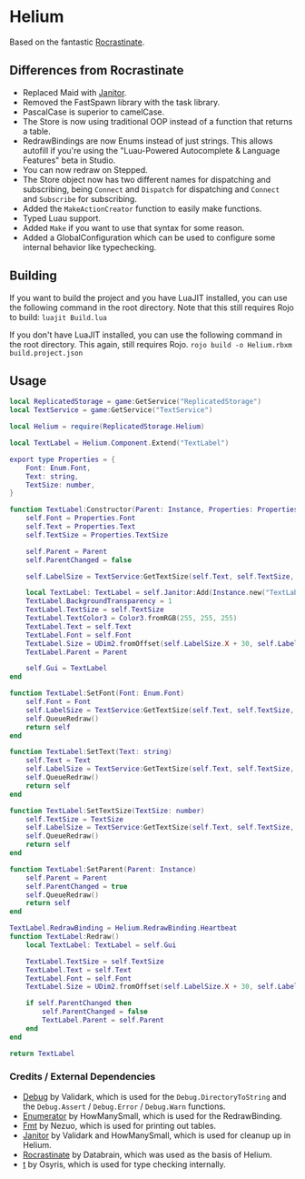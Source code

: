 # Helium

Based on the fantastic [Rocrastinate](https://github.com/headjoe3/Rocrastinate/).

## Differences from Rocrastinate

- Replaced Maid with [Janitor](https://github.com/howmanysmall/Janitor).
- Removed the FastSpawn library with the task library.
- PascalCase is superior to camelCase.
- The Store is now using traditional OOP instead of a function that returns a table.
- RedrawBindings are now Enums instead of just strings. This allows autofill if you're using the "Luau-Powered Autocomplete & Language Features" beta in Studio.
- You can now redraw on Stepped.
- The Store object now has two different names for dispatching and subscribing, being `Connect` and `Dispatch` for dispatching and `Connect` and `Subscribe` for subscribing.
- Added the `MakeActionCreator` function to easily make functions.
- Typed Luau support.
- Added `Make` if you want to use that syntax for some reason.
- Added a GlobalConfiguration which can be used to configure some internal behavior like typechecking.

## Building

If you want to build the project and you have LuaJIT installed, you can use the following command in the root directory. Note that this still requires Rojo to build: `luajit Build.lua`

If you don't have LuaJIT installed, you can use the following command in the root directory. This again, still requires Rojo. `rojo build -o Helium.rbxm build.project.json`

## Usage

```Lua
local ReplicatedStorage = game:GetService("ReplicatedStorage")
local TextService = game:GetService("TextService")

local Helium = require(ReplicatedStorage.Helium)

local TextLabel = Helium.Component.Extend("TextLabel")

export type Properties = {
    Font: Enum.Font,
    Text: string,
    TextSize: number,
}

function TextLabel:Constructor(Parent: Instance, Properties: Properties)
    self.Font = Properties.Font
    self.Text = Properties.Text
    self.TextSize = Properties.TextSize

    self.Parent = Parent
    self.ParentChanged = false

    self.LabelSize = TextService:GetTextSize(self.Text, self.TextSize, self.Font, Vector2.new(math.huge, math.huge))

    local TextLabel: TextLabel = self.Janitor:Add(Instance.new("TextLabel"), "Destroy")
    TextLabel.BackgroundTransparency = 1
    TextLabel.TextSize = self.TextSize
    TextLabel.TextColor3 = Color3.fromRGB(255, 255, 255)
    TextLabel.Text = self.Text
    TextLabel.Font = self.Font
    TextLabel.Size = UDim2.fromOffset(self.LabelSize.X + 30, self.LabelSize.Y + 10)
    TextLabel.Parent = Parent

    self.Gui = TextLabel
end

function TextLabel:SetFont(Font: Enum.Font)
    self.Font = Font
    self.LabelSize = TextService:GetTextSize(self.Text, self.TextSize, self.Font, Vector2.new(math.huge, math.huge))
    self.QueueRedraw()
    return self
end

function TextLabel:SetText(Text: string)
    self.Text = Text
    self.LabelSize = TextService:GetTextSize(self.Text, self.TextSize, self.Font, Vector2.new(math.huge, math.huge))
    self.QueueRedraw()
    return self
end

function TextLabel:SetTextSize(TextSize: number)
    self.TextSize = TextSize
    self.LabelSize = TextService:GetTextSize(self.Text, self.TextSize, self.Font, Vector2.new(math.huge, math.huge))
    self.QueueRedraw()
    return self
end

function TextLabel:SetParent(Parent: Instance)
    self.Parent = Parent
    self.ParentChanged = true
    self.QueueRedraw()
    return self
end

TextLabel.RedrawBinding = Helium.RedrawBinding.Heartbeat
function TextLabel:Redraw()
    local TextLabel: TextLabel = self.Gui

    TextLabel.TextSize = self.TextSize
    TextLabel.Text = self.Text
    TextLabel.Font = self.Font
    TextLabel.Size = UDim2.fromOffset(self.LabelSize.X + 30, self.LabelSize.Y + 10)

    if self.ParentChanged then
        self.ParentChanged = false
        TextLabel.Parent = self.Parent
    end
end

return TextLabel
```

### Credits / External Dependencies

- [Debug](https://github.com/RoStrap/Debugging/blob/master/Debug.lua) by Validark, which is used for the `Debug.DirectoryToString` and the `Debug.Assert` / `Debug.Error` / `Debug.Warn` functions.
- [Enumerator](https://github.com/howmanysmall/enumerator) by HowManySmall, which is used for the RedrawBinding.
- [Fmt](https://github.com/Nezuo/fmt) by Nezuo, which is used for printing out tables.
- [Janitor](https://github.com/howmanysmall/Janitor) by Validark and HowManySmall, which is used for cleanup up in Helium.
- [Rocrastinate](https://github.com/headjoe3/Rocrastinate) by Databrain, which was used as the basis of Helium.
- [t](https://github.com/osyrisrblx/t) by Osyris, which is used for type checking internally.
